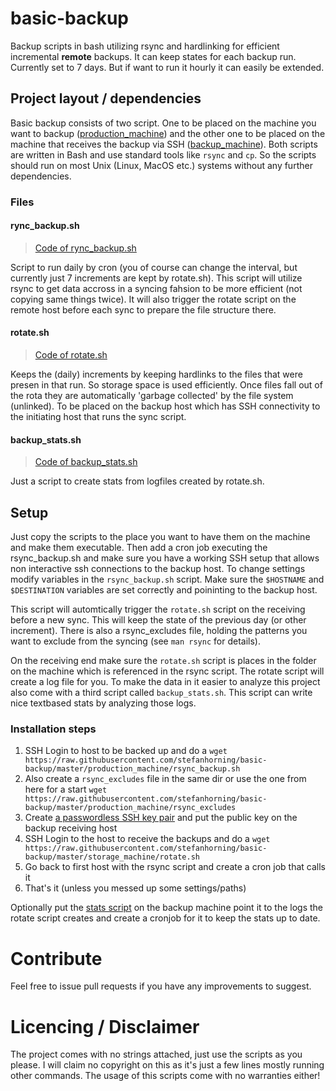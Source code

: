 # basic-backup
Backup scripts in bash utilizing rsync and hardlinking for efficient incremental
**remote** backups. It can keep states for each backup run. Currently set to 7 days. But if want to run it hourly it can easily be extended.

## Project layout / dependencies
Basic backup consists of two script. One to be placed on the machine you want to
backup ([production_machine](https://github.com/stefanhorning/basic-backup/tree/master/production_machine)) and the other one to be placed on the machine that
receives the backup via SSH ([backup_machine](https://github.com/stefanhorning/basic-backup/tree/master/storage_machine)).
Both scripts are written in Bash and use standard tools like `rsync` and `cp`. So
the scripts should run on most Unix (Linux, MacOS etc.) systems without any further
dependencies.

### Files
#### rync_backup.sh
> [Code of rync_backup.sh](https://github.com/stefanhorning/basic-backup/blob/master/production_machine/rsync_backup.sh)

Script to run daily by cron (you of course can change the interval, but currently
just 7 increments are kept by rotate.sh). This script will utilize rsync to get data accross
in a syncing fahsion to be more efficient (not copying same things twice). It will also trigger
the rotate script on the remote host before each sync to prepare the file structure there.

#### rotate.sh
> [Code of rotate.sh](https://github.com/stefanhorning/basic-backup/blob/master/storage_machine/rotate.sh)

Keeps the (daily) increments by keeping hardlinks to the files that were presen in that run. So
storage space is used efficiently. Once files fall out of the rota they are automatically 'garbage
collected' by the file system (unlinked). To be placed on the backup host which has SSH connectivity
to the initiating host that runs the sync script.

#### backup_stats.sh
> [Code of backup_stats.sh](https://github.com/stefanhorning/basic-backup/blob/master/storage_machine/backup_stats.sh)

Just a script to create stats from logfiles created by rotate.sh.

## Setup
Just copy the scripts to the place you want to have them on the machine
and make them executable.
Then add a cron job executing the rsync_backup.sh and make sure you have a working SSH
setup that allows non interactive ssh connections to the backup host.
To change settings modify variables in the `rsync_backup.sh` script. Make sure the
`$HOSTNAME` and `$DESTINATION` variables are set correctly and poininting to the backup host.

This script will automtically trigger the `rotate.sh` script on the receiving before a new sync.
This will keep the state of the previous day (or other increment).
There is also a rsync_excludes file, holding the patterns you want to exclude
from the syncing (see `man rsync` for details).

On the receiving end make sure the `rotate.sh` script is places in the folder on the
machine which is referenced in the rsync script.
The rotate script will create a log file for you. To make the data in it easier to analyze this
project also come with a third script called `backup_stats.sh`. This script can write nice textbased
stats by analyzing those logs.

### Installation steps
1. SSH Login to host to be backed up and do a `wget https://raw.githubusercontent.com/stefanhorning/basic-backup/master/production_machine/rsync_backup.sh`
2. Also create a `rsync_excludes` file in the same dir or use the one from here for a start `wget https://raw.githubusercontent.com/stefanhorning/basic-backup/master/production_machine/rsync_excludes`
3. Create [a passwordless SSH key pair](http://hortonworks.com/kb/generating-ssh-keys-for-passwordless-login/) and put the public key on the backup receiving host
4. SSH Login to the host to receive the backups and do a `wget https://raw.githubusercontent.com/stefanhorning/basic-backup/master/storage_machine/rotate.sh`
6. Go back to first host with the rsync script and create a cron job that calls it
7. That's it (unless you messed up some settings/paths)

Optionally put the [stats script](https://github.com/stefanhorning/basic-backup/blob/master/storage_machine/backup_stats.sh) on the backup machine point it to the logs the rotate script
creates and create a cronjob for it to keep the stats up to date.

# Contribute
Feel free to issue pull requests if you have any improvements to suggest.

# Licencing / Disclaimer
The project comes with no strings attached, just use the scripts as you please. I will claim
no copyright on this as it's just a few lines mostly running other commands. The usage of this
scripts come with no warranties either!
